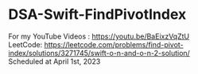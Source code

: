 # DSA-Swift-FindPivotIndex
For my YouTube Videos : https://youtu.be/BaEixzVqZtU <br>
LeetCode: https://leetcode.com/problems/find-pivot-index/solutions/3271745/swift-o-n-and-o-n-2-solution/ <br>
Scheduled at April 1st, 2023

